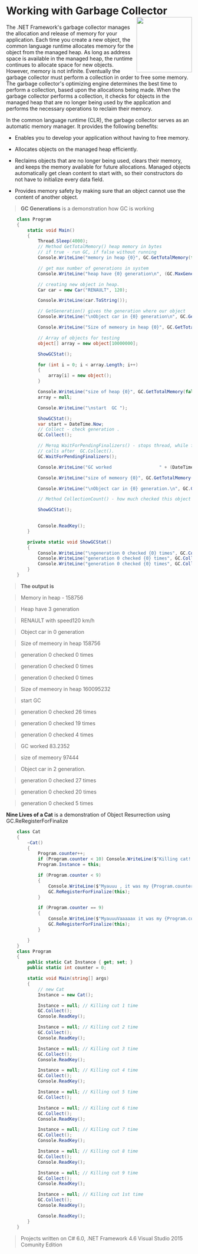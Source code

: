 # Working with Garbage Collector <img src="https://cloud.githubusercontent.com/assets/24522089/21962098/41a510c8-db36-11e6-95ef-eb392a0a1919.png" align="right" width="150px" height="150px" /> 

The .NET Framework's garbage collector manages the allocation and release of memory for your application. Each time you create a new object, the common language runtime allocates memory for the object from the managed heap. As long as address space is available in the managed heap, the runtime continues to allocate space for new objects. However, memory is not infinite. Eventually the garbage collector must perform a collection in order to free some memory. The garbage collector's optimizing engine determines the best time to perform a collection, based upon the allocations being made. When the garbage collector performs a collection, it checks for objects in the managed heap that are no longer being used by the application and performs the necessary operations to reclaim their memory.

In the common language runtime (CLR), the garbage collector serves as an automatic memory manager. It provides the following benefits:

* Enables you to develop your application without having to free memory.

* Allocates objects on the managed heap efficiently.

* Reclaims objects that are no longer being used, clears their memory, and keeps the memory available for future allocations. Managed objects automatically get clean content to start with, so their constructors do not have to initialize every data field.

* Provides memory safety by making sure that an object cannot use the content of another object.


> **GC Generations** is a demonstration how GC is working

```c#
    class Program
    {
        static void Main()
        {
            Thread.Sleep(4000);
            // Method GetTotalMemory() heap memory in bytes
            // if true - run GC, if false without running
            Console.WriteLine("memory in heap {0}", GC.GetTotalMemory(false));

            // get max number of generations in system
            Console.WriteLine("heap have {0} generation\n", (GC.MaxGeneration + 1));

            // creating new object in heap.
            Car car = new Car("RENAULT", 120);

            Console.WriteLine(car.ToString());

            // GetGeneration() gives the generation where our object
            Console.WriteLine("\nObject car in {0} generation\n", GC.GetGeneration(car));

            Console.WriteLine("Size of memeory in heap {0}", GC.GetTotalMemory(false));

            // Array of objects for testing
            object[] array = new object[10000000];

            ShowGCStat();

            for (int i = 0; i < array.Length; i++)
            {
                array[i] = new object();
            }

            Console.WriteLine("size of heap {0}", GC.GetTotalMemory(false));
            array = null;

            Console.WriteLine("\nstart  GC ");

            ShowGCStat();
            var start = DateTime.Now;
            // Collect - check generation .            
            GC.Collect();

            // Метод WaitForPendingFinalizers() - stops thread, while finilaser will work
            // calls after  GC.Collect().
            GC.WaitForPendingFinalizers();

            Console.WriteLine("GC worked                  " + (DateTime.Now - start).TotalMilliseconds + "\n");

            Console.WriteLine("size of memeory {0}", GC.GetTotalMemory(false));

            Console.WriteLine("\nObject car in {0} generation.\n", GC.GetGeneration(car));

            // Method CollectionCount() - how much checked this object

            ShowGCStat();

            
            Console.ReadKey();
        }

        private static void ShowGCStat()
        {
            Console.WriteLine("\ngeneration 0 checked {0} times", GC.CollectionCount(0));
            Console.WriteLine("generation 0 checked {0} times", GC.CollectionCount(1));
            Console.WriteLine("generation 0 checked {0} times", GC.CollectionCount(2));
        }
    }
```

> **The output is**

> Memory in heap - 158756

>Heap have 3 generation

>RENAULT with speed120 km/h

>Object car in 0 generation

>Size of memeory in heap 158756

>generation 0 checked 0 times

>generation 0 checked 0 times

>generation 0 checked 0 times

>Size of memeory in heap 160095232

>start  GC

>generation 0 checked 26 times

>generation 0 checked 19 times

>generation 0 checked 4 times

>GC worked                  83.2352

>size of memeory 97444

>Object car in 2 generation.


>generation 0 checked 27 times

>generation 0 checked 20 times

>generation 0 checked 5 times




**Nine Lives of a Cat** is a demonstration of Object Resurrection using GC.ReRegisterForFinalize

```c#
    class Cat
    {
        ~Cat()
        {
            Program.counter++;
            if (Program.counter < 10) Console.WriteLine($"Killing cat!!!");
            Program.Instance = this;

            if (Program.counter < 9)
            {
                Console.WriteLine($"Myauuu , it was my {Program.counter} live");
                GC.ReRegisterForFinalize(this);
            }

            if (Program.counter == 9)
            {
                Console.WriteLine($"MyauuuVaaaaax it was my {Program.counter} live, You Killed Me Completely ");
                GC.ReRegisterForFinalize(this);
            }

        }
    }
    class Program
    {
        public static Cat Instance { get; set; }
        public static int counter = 0;

        static void Main(string[] args)
        {
            // new Cat
            Instance = new Cat();

            Instance = null; // Killing cut 1 time
            GC.Collect();
            Console.ReadKey();

            Instance = null; // Killing cut 2 time
            GC.Collect();
            Console.ReadKey();

            Instance = null; // Killing cut 3 time
            GC.Collect();
            Console.ReadKey();

            Instance = null; // Killing cut 4 time
            GC.Collect();
            Console.ReadKey();

            Instance = null; // Killing cut 5 time
            GC.Collect();

            Instance = null; // Killing cut 6 time
            GC.Collect();
            Console.ReadKey();

            Instance = null; // Killing cut 7 time
            GC.Collect();
            Console.ReadKey();

            Instance = null; // Killing cut 8 time
            GC.Collect();
            Console.ReadKey();

            Instance = null; // Killing cut 9 time
            GC.Collect();
            Console.ReadKey();

            Instance = null; // Killing cut 1st time
            GC.Collect();
            Console.ReadKey();

            Console.ReadKey();
        }
    }
```

> Projects written on C# 6.0, .NET Framework 4.6 Visual Studio 2015 Comunity Edition
